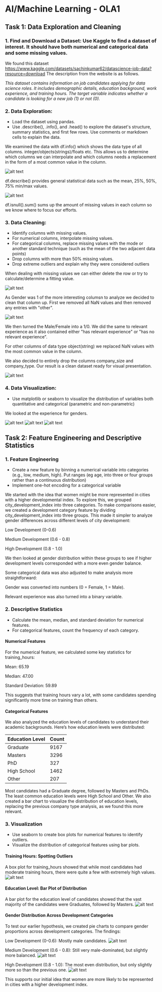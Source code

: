 # AI/Machine Learning - OLA1


## Task 1: Data Exploration and Cleaning

### 1. Find and Download a Dataset: Use Kaggle to find a dataset of interest. It should have both numerical and categorical data and some missing values.

We found this dataset https://www.kaggle.com/datasets/sachinkumar62/datascience-job-data?resource=download The description from the website is as follows.

*This dataset contains information on job candidates applying for data science roles. It includes demographic details, education background, work experience, and training hours. The target variable indicates whether a candidate is looking for a new job (1) or not (0).*

### 2. Data Exploration:
- Load the dataset using pandas.
- Use .describe(), .info(), and .head() to explore the dataset's structure,
summary statistics, and first few rows. Use comments or markdown
cells to explain the data.

We examined the data with df.info() which shows the data type of all columns. integer/objects(strings)/floats etc. This allows us to determine which columns we can interpolate and which columns needs a replacement in the form of a most common value in the column.

![alt text](image-2.png)

df.describe() provides general statistical data such as the mean, 25%, 50%, 75% min/max values.

![alt text](image-1.png)

df.isnull().sum() sums up the amount of missing values in each column so we know where to focus our efforts.



### 3. Data Cleaning:
- Identify columns with missing values.
- For numerical columns, interpolate missing values.
- For categorical columns, replace missing values with the mode or
another standard technique (such as the mean of the two adjacent data
points)
- Drop columns with more than 50% missing values.
- Drop extreme outliers and explain why they were considered outliers

When dealing with missing values we can either delete the row or try to calculate/determine a fitting value.

![alt text](image.png)

As Gender was 1 of the more interesting columsn to analyze we decided to clean that column up. First we removed all NaN values and then removed any entries with "other".

![alt text](image-3.png)

We then turned the Male/Female into a 1/0. We did the same to relevant experience as it also contained either "has relevant experience" or "has no relevant experience".

For other columns of data type object(string) we replaced NaN values with the most common value in the column. 

We also decided to entirely drop the columns company_size and company_type. Our result is a clean dataset ready for visual presentation.

![alt text](image-4.png)

### 4. Data Visualization:
- Use matplotlib or seaborn to visualize the distribution of variables both
quantitative and categorical (parametric and non-parametric)

We looked at the experience for genders. 

![alt text](image-5.png)
![alt text](image-6.png)
![alt text](training_hours_by_gender.png)


## Task 2: Feature Engineering and Descriptive Statistics
### 1. Feature Engineering
- Create a new feature by binning a numerical variable into categories
(e.g., low, medium, high). Put ranges (eg age, into three or four groups
rather than a continuous distribution)
- Implement one-hot encoding for a categorical variable

We started with the idea that women might be more represented in cities with a higher developmental index. To explore this, we grouped city_development_index into three categories.
To make comparisons easier, we created a development category feature by dividing city_development_index into three groups. This made it simpler to analyze gender differences across different levels of city development:

Low Development (0-0.6)

Medium Development (0.6 - 0.8)

High Development (0.8 - 1.0)

We then looked at gender distribution within these groups to see if higher development levels corresponded with a more even gender balance.

Some categorical data was also adjusted to make analysis more straightforward:

Gender was converted into numbers (0 = Female, 1 = Male).

Relevant experience was also turned into a binary variable.


### 2. Descriptive Statistics
- Calculate the mean, median, and standard deviation for numerical
features.
- For categorical features, count the frequency of each category.

#### Numerical Features

For the numerical feature, we calculated some key statistics for training_hours:

Mean: 65.19

Median: 47.00

Standard Deviation: 59.89

This suggests that training hours vary a lot, with some candidates spending significantly more time on training than others.

#### Categorical Features
We also analyzed the education levels of candidates to understand their academic backgrounds. Here’s how education levels were distributed:

| Education Level      | Count |
| ------------------- | ----- |
| Graduate            | 9167  |
| Masters             | 3296  |
| PhD                 | 327   |
| High School         | 1462  |
| Other               | 207   |

Most candidates had a Graduate degree, followed by Masters and PhDs. The least common education levels were High School and Other. We also created a bar chart to visualize the distribution of education levels, replacing the previous company type analysis, as we found this more relevant.

### 3. Visualization
- Use seaborn to create box plots for numerical features to identify
outliers.
- Visualize the distribution of categorical features using bar plots.

#### Training Hours: Spotting Outliers

A box plot for training_hours showed that while most candidates had moderate training hours, there were quite a few with extremely high values.
![alt text](training_hours_boxplot.png)

#### Education Level: Bar Plot of Distribution

A bar plot for the education level of candidates showed that the vast majority of the candidates were Graduates, followed by Masters.
![alt text](education_level_barplot.png)


#### Gender Distribution Across Development Categories

To test our earlier hypothesis, we created pie charts to compare gender proportions across development categories. The findings:

Low Development (0-0.6): Mostly male candidates.
![alt text](low-pie-chart.png)


Medium Development (0.6 - 0.8): Still very male-dominated, but slightly more balanced.
![alt text](medium-pie-chart.png)


High Development (0.8 - 1.0): The most even distribution, but only slightly more so than the previous one.
![alt text](high-pie-chart.png)

This supports our initial idea that women are more likely to be represented in cities with a higher development index.